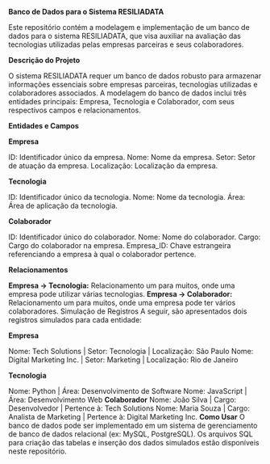 **Banco de Dados para o Sistema RESILIADATA**

Este repositório contém a modelagem e implementação de um banco de dados para o sistema RESILIADATA, que visa auxiliar na avaliação das tecnologias utilizadas pelas empresas parceiras e seus colaboradores.

**Descrição do Projeto**

O sistema RESILIADATA requer um banco de dados robusto para armazenar informações essenciais sobre empresas parceiras, tecnologias utilizadas e colaboradores associados. A modelagem do banco de dados inclui três entidades principais: Empresa, Tecnologia e Colaborador, com seus respectivos campos e relacionamentos.

**Entidades e Campos**

**Empresa**

ID: Identificador único da empresa.
Nome: Nome da empresa.
Setor: Setor de atuação da empresa.
Localização: Localização da empresa.

**Tecnologia**

ID: Identificador único da tecnologia.
Nome: Nome da tecnologia.
Área: Área de aplicação da tecnologia.

**Colaborador**

ID: Identificador único do colaborador.
Nome: Nome do colaborador.
Cargo: Cargo do colaborador na empresa.
Empresa_ID: Chave estrangeira referenciando a empresa à qual o colaborador pertence.

**Relacionamentos**

**Empresa -> Tecnologia:** Relacionamento um para muitos, onde uma empresa pode utilizar várias tecnologias.
**Empresa -> Colaborador:** Relacionamento um para muitos, onde uma empresa pode ter vários colaboradores.
Simulação de Registros
A seguir, são apresentados dois registros simulados para cada entidade:

**Empresa**

Nome: Tech Solutions | Setor: Tecnologia | Localização: São Paulo
Nome: Digital Marketing Inc. | Setor: Marketing | Localização: Rio de Janeiro

**Tecnologia**

Nome: Python | Área: Desenvolvimento de Software
Nome: JavaScript | Área: Desenvolvimento Web
**Colaborador**
Nome: João Silva | Cargo: Desenvolvedor | Pertence à: Tech Solutions
Nome: Maria Souza | Cargo: Analista de Marketing | Pertence à: Digital Marketing Inc.
**Como Usar**
O banco de dados pode ser implementado em um sistema de gerenciamento de banco de dados relacional (ex: MySQL, PostgreSQL). Os arquivos SQL para criação das tabelas e inserção dos dados simulados estão disponíveis neste repositório.
